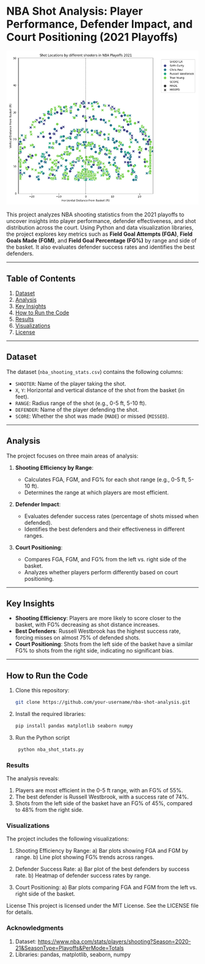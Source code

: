 # NBA Shot Analysis: Player Performance, Defender Impact, and Court Positioning (2021 Playoffs)

![NBA Visualization Example](SHOTMAP.png)

This project analyzes NBA shooting statistics from the 2021 playoffs to uncover insights into player performance, defender effectiveness, and shot distribution across the court. Using Python and data visualization libraries, the project explores key metrics such as **Field Goal Attempts (FGA)**, **Field Goals Made (FGM)**, and **Field Goal Percentage (FG%)** by range and side of the basket. It also evaluates defender success rates and identifies the best defenders.

---

## Table of Contents
1. [Dataset](#dataset)
2. [Analysis](#analysis)
3. [Key Insights](#key-insights)
4. [How to Run the Code](#how-to-run-the-code)
5. [Results](#results)
6. [Visualizations](#visualizations)
7. [License](#license)

---

## Dataset
The dataset (`nba_shooting_stats.csv`) contains the following columns:
- `SHOOTER`: Name of the player taking the shot.
- `X`, `Y`: Horizontal and vertical distance of the shot from the basket (in feet).
- `RANGE`: Radius range of the shot (e.g., 0-5 ft, 5-10 ft).
- `DEFENDER`: Name of the player defending the shot.
- `SCORE`: Whether the shot was made (`MADE`) or missed (`MISSED`).

---

## Analysis
The project focuses on three main areas of analysis:
1. **Shooting Efficiency by Range**:
   - Calculates FGA, FGM, and FG% for each shot range (e.g., 0-5 ft, 5-10 ft).
   - Determines the range at which players are most efficient.

2. **Defender Impact**:
   - Evaluates defender success rates (percentage of shots missed when defended).
   - Identifies the best defenders and their effectiveness in different ranges.

3. **Court Positioning**:
   - Compares FGA, FGM, and FG% from the left vs. right side of the basket.
   - Analyzes whether players perform differently based on court positioning.

---

## Key Insights
- **Shooting Efficiency**: Players are more likely to score closer to the basket, with FG% decreasing as shot distance increases.
- **Best Defenders**: Russell Westbrook has the highest success rate, forcing misses on almost 75% of defended shots.
- **Court Positioning**: Shots from the left side of the basket have a similar FG% to shots from the right side, indicating no significant bias.

---

## How to Run the Code
1. Clone this repository:
   ```bash
   git clone https://github.com/your-username/nba-shot-analysis.git

2. Install the required libraries:
   ```bash
   pip install pandas matplotlib seaborn numpy

3. Run the Python script
   ```bash
    python nba_shot_stats.py

### Results
The analysis reveals:
1. Players are most efficient in the 0-5 ft range, with an FG% of 55%.
2. The best defender is Russell Westbrook, with a success rate of 74%.
3. Shots from the left side of the basket have an FG% of 45%, compared to 48% from the right side.

### Visualizations
The project includes the following visualizations:

1. Shooting Efficiency by Range:
a) Bar plots showing FGA and FGM by range.
b) Line plot showing FG% trends across ranges.

2. Defender Success Rate:
a) Bar plot of the best defenders by success rate.
b) Heatmap of defender success rates by range.

3. Court Positioning:
a) Bar plots comparing FGA and FGM from the left vs. right side of the basket.

License
This project is licensed under the MIT License. See the LICENSE file for details.

### Acknowledgments
1. Dataset: https://www.nba.com/stats/players/shooting?Season=2020-21&SeasonType=Playoffs&PerMode=Totals
2. Libraries: pandas, matplotlib, seaborn, numpy
